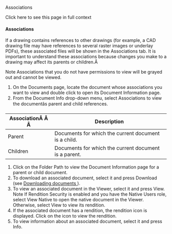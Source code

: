 Associations

Click here to see this page in full context

####  Associations

If a drawing contains references to other drawings (for example, a CAD drawing
file may have references to several raster images or underlay PDFs), these
associated files will be shown in the Associations tab. It is important to
understand these associations because changes you make to a drawing may affect
its parents or children.Â

Note  Associations that you do not have permissions to view will be grayed out
and cannot be viewed.

  1. On the Documents page, locate the document whose associations you want to view and double click to open its Document Information page. 
  2. From the Document Info drop-down menu, select Associations to view the documentâs parent and child references. 

AssociationÂ Â Â  |  Description   
---|---  
Parent  |  Documents for which the current document is a child.   
Children  |  Documents for which the current document is a parent.   
  
  

  1. Click on the Folder Path to view the Document Information page for a parent or child document. 
  2. To download an associated document, select it and press Download (see [ Downloading documents ](Downloading_documents.htm#h) ). 
  3. To view an associated document in the Viewer, select it and press View. Note If Rendition Security is enabled and you have the Native Users role, select View Native to open the native document in the Viewer. Otherwise, select View to view its rendition. 
  4. If the associated document has a rendition, the rendition icon is displayed. Click on the icon to view the rendition. 
  5. To view information about an associated document, select it and press Info. 

